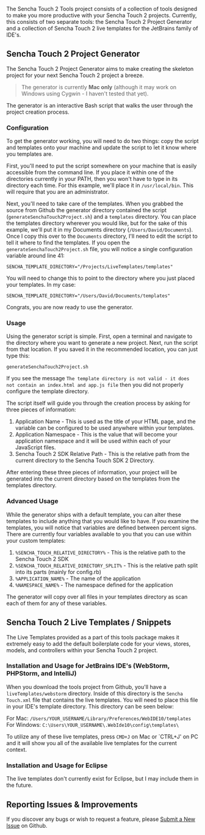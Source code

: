 The Sencha Touch 2 Tools project consists of a collection of tools designed to make you more productive with your Sencha Touch 2 projects.  Currently, this consists of two separate tools: the Sencha Touch 2 Project Generator and a collection of Sencha Touch 2 live templates for the JetBrains family of IDE's.

## Sencha Touch 2 Project Generator

The Sencha Touch 2 Project Generator aims to make creating the skeleton project for your next Sencha Touch 2 project a breeze. 

>The generator is currently **Mac only** (although it may work on Windows using Cygwin - I haven't tested that yet).

The generator is an interactive Bash script that walks the user through the project creation process.  

### Configuration

To get the generator working, you will need to do two things: copy the script and templates onto your machine and update the script to let it know where you templates are.

First, you'll need to put the script somewhere on your machine that is easily accessible from the command line.  If you place it within one of the directories currently in your PATH, then you won't have to type in its directory each time.  For this example, we'll place it in `/usr/local/bin`.  This will require that you are an administrator.

Next, you'll need to take care of the templates.  When you grabbed the source from Github the generator directory contained the script (`generateSenchaTouch2Project.sh`) and a `templates` directory.  You can place the templates directory wherever you would like, but for the sake of this example, we'll put it in my Documents directory (`/Users/David/Documents`).  Once I copy this over to the `Documents` directory, I'll need to edit the script to tell it where to find the templates.  If you open the `generateSenchaTouch2Project.sh` file, you will notice a single configuration variable around line 41:

    SENCHA_TEMPLATE_DIRECTORY="/Projects/LiveTemplates/templates"

You will need to change this to point to the directory where you just placed your templates.  In my case:

    SENCHA_TEMPLATE_DIRECTORY="/Users/David/Documents/templates"

Congrats, you are now ready to use the generator.

### Usage

Using the generator script is simple.  First, open a terminal and navigate to the directory where you want to generate a new project.  Next, run the script from that location.  If you saved it in the recommended location, you can just type this:

    generateSenchaTouch2Project.sh

If you see the message `The template directory is not valid - it does not contain an index.html and app.js file` then you did not properly configure the template directory.  

The script itself will guide you through the creation process by asking for three pieces of information:

1.  Application Name - This is used as the title of your HTML page, and the variable can be configured to be used anywhere within your templates.
2.  Application Namespace - This is the value that will become your application namespace and it will be used within each of your JavaScript files.
3.  Sencha Touch 2 SDK Relative Path - This is the relative path from the current directory to the Sencha Touch SDK 2 Directory.

After entering these three pieces of information, your project will be generated into the current directory based on the templates from the templates directory.

### Advanced Usage

While the generator ships with a default template, you can alter these templates to include anything that you would like to have.  If you examine the templates, you will notice that variables are defined between percent signs.  There are currently four variables available to you that you can use within your custom templates:

1. `%SENCHA_TOUCH_RELATIVE_DIRECTORY%` - This is the relative path to the Sencha Touch 2 SDK
2. `%SENCHA_TOUCH_RELATIVE_DIRECTORY_SPLIT%` - This is the relative path split into its parts (mainly for config.rb)
3. `%APPLICATION_NAME%` - The name of the application
4. `%NAMESPACE_NAME%` - The namespace defined for the application

The generator will copy over all files in your templates directory as scan each of them for any of these variables.

## Sencha Touch 2 Live Templates / Snippets

The Live Templates provided as a part of this tools package makes it extremely easy to add the default boilerplate code for your views, stores, models, and controllers within your Sencha Touch 2 project.

### Installation and Usage for JetBrains IDE's (WebStorm, PHPStorm, and IntelliJ)

When you download the tools project from Github, you'll have a `liveTemplates/webstorm` directory.  Inside of this directory is the `Sencha Touch.xml` file that contains the live templates.  You will need to place this file in your IDE's template directory.  This directory can be seen below:

For Mac: `/Users/YOUR_USERNAME/Library/Preferences/WebIDE10/templates`
For Windows: `C:\Users\YOUR_USERNAME\.WebIde10\config\templates\`

To utilize any of these live templates, press `CMD+J` on Mac or `CTRL+J' on PC and it will show you all of the available live templates for the current context.

### Installation and Usage for Eclipse

The live templates don't currently exist for Eclipse, but I may include them in the future.

## Reporting Issues & Improvements

If you discover any bugs or wish to request a feature, please [Submit a New Issue](https://github.com/davidtucker/senchaTouch2Tools/issues/new) on Github.




